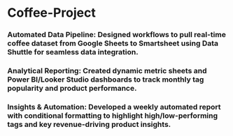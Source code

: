 # Coffee-Project

### Automated Data Pipeline: Designed workflows to pull real-time coffee dataset from Google Sheets to Smartsheet using Data Shuttle for seamless data integration.
### Analytical Reporting: Created dynamic metric sheets and Power BI/Looker Studio dashboards to track monthly tag popularity and product performance.
### Insights & Automation: Developed a weekly automated report with conditional formatting to highlight high/low-performing tags and key revenue-driving product insights.

